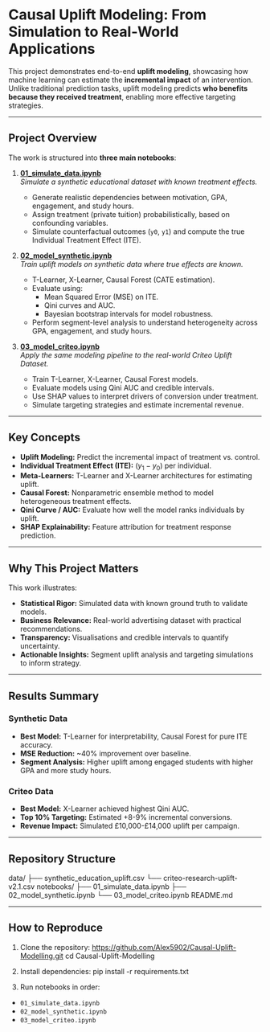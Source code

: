 # Causal Uplift Modeling: From Simulation to Real-World Applications

This project demonstrates end-to-end **uplift modeling**, showcasing how machine learning can estimate the **incremental impact** of an intervention. Unlike traditional prediction tasks, uplift modeling predicts **who benefits because they received treatment**, enabling more effective targeting strategies.

---

## Project Overview

The work is structured into **three main notebooks**:

1. **[01_simulate_data.ipynb](notebooks/01_simulate_data.ipynb)**  
   *Simulate a synthetic educational dataset with known treatment effects.*  
   - Generate realistic dependencies between motivation, GPA, engagement, and study hours.
   - Assign treatment (private tuition) probabilistically, based on confounding variables.
   - Simulate counterfactual outcomes (`y0`, `y1`) and compute the true Individual Treatment Effect (ITE).

2. **[02_model_synthetic.ipynb](notebooks/02_model_synthetic.ipynb)**  
   *Train uplift models on synthetic data where true effects are known.*  
   - T-Learner, X-Learner, Causal Forest (CATE estimation).
   - Evaluate using:
     - Mean Squared Error (MSE) on ITE.
     - Qini curves and AUC.
     - Bayesian bootstrap intervals for model robustness.
   - Perform segment-level analysis to understand heterogeneity across GPA, engagement, and study hours.

3. **[03_model_criteo.ipynb](notebooks/03_model_criteo.ipynb)**  
   *Apply the same modeling pipeline to the real-world Criteo Uplift Dataset.*  
   - Train T-Learner, X-Learner, Causal Forest models.
   - Evaluate models using Qini AUC and credible intervals.
   - Use SHAP values to interpret drivers of conversion under treatment.
   - Simulate targeting strategies and estimate incremental revenue.

---

## Key Concepts

- **Uplift Modeling:** Predict the incremental impact of treatment vs. control.
- **Individual Treatment Effect (ITE):** $( y_1 - y_0 )$ per individual.
- **Meta-Learners:** T-Learner and X-Learner architectures for estimating uplift.
- **Causal Forest:** Nonparametric ensemble method to model heterogeneous treatment effects.
- **Qini Curve / AUC:** Evaluate how well the model ranks individuals by uplift.
- **SHAP Explainability:** Feature attribution for treatment response prediction.

---

## Why This Project Matters

This work illustrates:

- **Statistical Rigor:** Simulated data with known ground truth to validate models.
- **Business Relevance:** Real-world advertising dataset with practical recommendations.
- **Transparency:** Visualisations and credible intervals to quantify uncertainty.
- **Actionable Insights:** Segment uplift analysis and targeting simulations to inform strategy.

---

## Results Summary

### Synthetic Data
- **Best Model:** T-Learner for interpretability, Causal Forest for pure ITE accuracy.
- **MSE Reduction:** ~40% improvement over baseline.
- **Segment Analysis:** Higher uplift among engaged students with higher GPA and more study hours.

### Criteo Data
- **Best Model:** X-Learner achieved highest Qini AUC.
- **Top 10% Targeting:** Estimated +8-9% incremental conversions.
- **Revenue Impact:** Simulated £10,000-£14,000 uplift per campaign.

---

## Repository Structure

data/
    ├── synthetic_education_uplift.csv
    └── criteo-research-uplift-v2.1.csv
notebooks/
    ├── 01_simulate_data.ipynb
    ├── 02_model_synthetic.ipynb
    └── 03_model_criteo.ipynb
README.md

---

## How to Reproduce

1. Clone the repository:
https://github.com/Alex5902/Causal-Uplift-Modelling.git
cd Causal-Uplift-Modelling

2. Install dependencies:
pip install -r requirements.txt

3. Run notebooks in order:
- `01_simulate_data.ipynb`
- `02_model_synthetic.ipynb`
- `03_model_criteo.ipynb`